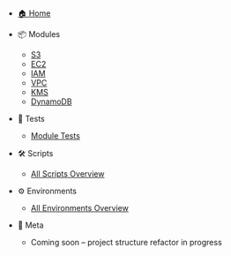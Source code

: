- [🏠 Home](index.md)

- 📦 Modules
  - [S3](modules/s3/v0.1.0/README.md)
  - [EC2](modules/ec2/v0.1.0/README.md)
  - [IAM](modules/iam/v0.1.0/README.md)
  - [VPC](modules/vpc/v0.1.0/README.md)
  - [KMS](modules/kms/v0.1.0/README.md)
  - [DynamoDB](modules/dynamodb/v0.1.0/README.md)

- 🧪 Tests
  - [Module Tests](test/README.md)

- 🛠 Scripts
  - [All Scripts Overview](scripts/README.md)

- ⚙️ Environments
  - [All Environments Overview](environments/README.md)

- 📄 Meta
  - Coming soon – project structure refactor in progress